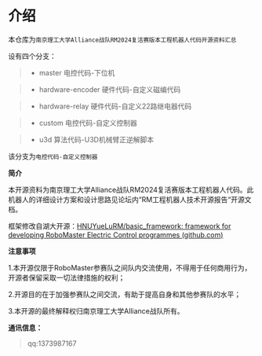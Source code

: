 # 介绍

本仓库为`南京理工大学Alliance战队RM2024复活赛版本工程机器人代码开源资料汇总`

设有四个分支：

> - master 电控代码-下位机

> - hardware-encoder 硬件代码-自定义磁编代码

> - hardware-relay 硬件代码-自定义22路继电器代码

> - custom 电控代码-自定义控制器

> - u3d 算法代码-U3D机械臂正逆解脚本

该分支为`电控代码-自定义控制器`

**简介** 

本开源资料为南京理工大学Alliance战队RM2024复活赛版本工程机器人代码。此机器人的详细设计方案和设计思路见论坛内“RM工程机器人技术开源报告“开源文档。

框架修改自湖大开源：[HNUYueLuRM/basic_framework: framework for developing RoboMaster Electric Control programmes (github.com)](https://github.com/HNUYueLuRM/basic_framework)

**注意事项**

1.本开源仅限于RoboMaster参赛队之间队内交流使用，不得用于任何商用行为，开源者保留采取一切法律措施的权利；

2.开源目的在于加强参赛队之间交流，有助于提高自身和其他参赛队的水平；

3.本开源的最终解释权归南京理工大学Alliance战队所有。

**通讯信息：**

> qq:1373987167
